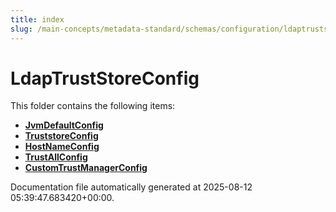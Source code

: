 ```yaml
---
title: index
slug: /main-concepts/metadata-standard/schemas/configuration/ldaptruststoreconfig
---
```


# LdapTrustStoreConfig

This folder contains the following items:

- [**JvmDefaultConfig**](/main-concepts/metadata-standard/schemas/configuration/ldaptruststoreconfig/jvmdefaultconfig)
- [**TruststoreConfig**](/main-concepts/metadata-standard/schemas/configuration/ldaptruststoreconfig/truststoreconfig)
- [**HostNameConfig**](/main-concepts/metadata-standard/schemas/configuration/ldaptruststoreconfig/hostnameconfig)
- [**TrustAllConfig**](/main-concepts/metadata-standard/schemas/configuration/ldaptruststoreconfig/trustallconfig)
- [**CustomTrustManagerConfig**](/main-concepts/metadata-standard/schemas/configuration/ldaptruststoreconfig/customtrustmanagerconfig)


Documentation file automatically generated at 2025-08-12 05:39:47.683420+00:00.
